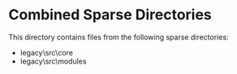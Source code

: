 # Combined Sparse Directories

This directory contains files from the following sparse directories:

- legacy\src\core
- legacy\src\modules

